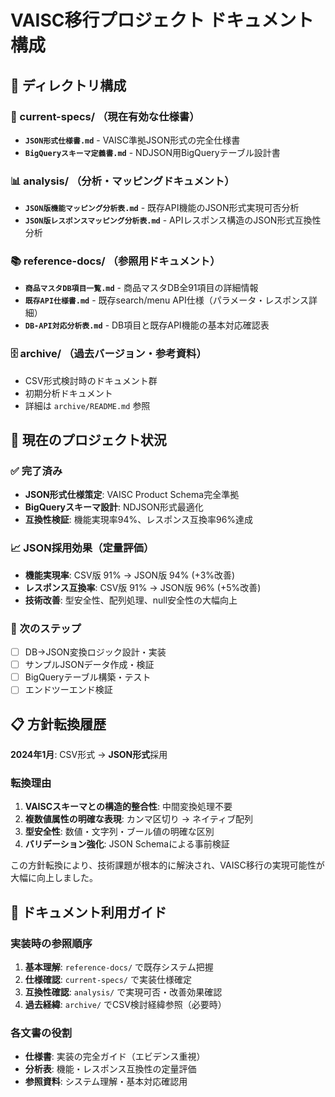 # VAISC移行プロジェクト ドキュメント構成

## 📁 ディレクトリ構成

### 🔧 current-specs/ （現在有効な仕様書）
- **`JSON形式仕様書.md`** - VAISC準拠JSON形式の完全仕様書
- **`BigQueryスキーマ定義書.md`** - NDJSON用BigQueryテーブル設計書

### 📊 analysis/ （分析・マッピングドキュメント）
- **`JSON版機能マッピング分析表.md`** - 既存API機能のJSON形式実現可否分析
- **`JSON版レスポンスマッピング分析表.md`** - APIレスポンス構造のJSON形式互換性分析

### 📚 reference-docs/ （参照用ドキュメント）
- **`商品マスタDB項目一覧.md`** - 商品マスタDB全91項目の詳細情報
- **`既存API仕様書.md`** - 既存search/menu API仕様（パラメータ・レスポンス詳細）
- **`DB-API対応分析表.md`** - DB項目と既存API機能の基本対応確認表

### 🗄️ archive/ （過去バージョン・参考資料）
- CSV形式検討時のドキュメント群
- 初期分析ドキュメント
- 詳細は `archive/README.md` 参照

## 🚀 現在のプロジェクト状況

### ✅ 完了済み
- **JSON形式仕様策定**: VAISC Product Schema完全準拠
- **BigQueryスキーマ設計**: NDJSON形式最適化
- **互換性検証**: 機能実現率94%、レスポンス互換率96%達成

### 📈 JSON採用効果（定量評価）
- **機能実現率**: CSV版 91% → JSON版 94% (+3%改善)
- **レスポンス互換率**: CSV版 91% → JSON版 96% (+5%改善)
- **技術改善**: 型安全性、配列処理、null安全性の大幅向上

### 🎯 次のステップ
- [ ] DB→JSON変換ロジック設計・実装
- [ ] サンプルJSONデータ作成・検証
- [ ] BigQueryテーブル構築・テスト
- [ ] エンドツーエンド検証

## 📋 方針転換履歴

**2024年1月**: CSV形式 → **JSON形式**採用

### 転換理由
1. **VAISCスキーマとの構造的整合性**: 中間変換処理不要
2. **複数値属性の明確な表現**: カンマ区切り → ネイティブ配列
3. **型安全性**: 数値・文字列・ブール値の明確な区別
4. **バリデーション強化**: JSON Schemaによる事前検証

この方針転換により、技術課題が根本的に解決され、VAISC移行の実現可能性が大幅に向上しました。

## 📖 ドキュメント利用ガイド

### 実装時の参照順序
1. **基本理解**: `reference-docs/` で既存システム把握
2. **仕様確認**: `current-specs/` で実装仕様確定
3. **互換性確認**: `analysis/` で実現可否・改善効果確認
4. **過去経緯**: `archive/` でCSV検討経緯参照（必要時）

### 各文書の役割
- **仕様書**: 実装の完全ガイド（エビデンス重視）
- **分析表**: 機能・レスポンス互換性の定量評価
- **参照資料**: システム理解・基本対応確認用